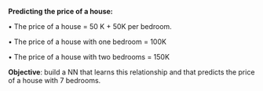 **Predicting the price of a house:**

• The price of a house = 50 K + 50K per bedroom.

• The price of a house with one bedroom = 100K

• The price of a house with two bedrooms = 150K

**Objective**: build a NN that learns this relationship and that predicts the price
of a house with 7 bedrooms.
